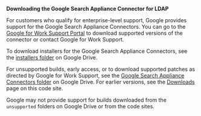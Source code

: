 **Downloading the Google Search Appliance Connector for LDAP**

For customers who qualify for enterprise-level support, Google
provides support for the Google Search Appliance Connectors. You can
go to the [Google for Work Support Portal](http://www.google.com/work/portal)
to download supported versions of the connector or contact Google for Work
Support.

To download installers for the Google Search Appliance Connectors, see the
[installers folder](https://drive.google.com/folderview?id=0B8wJWld5GWGYVlpvSTB1RUF5dzg&usp=sharing&tid=0B8wJWld5GWGYcnNUSTlvSTBwekU#list) on Google Drive.

For unsupported builds, early access, or to download supported patches
as directed by Google for Work Support, see the [Google Search Appliance Connectors folder](https://drive.google.com/folderview?id=0B8wJWld5GWGYcnNUSTlvSTBwekU&usp=sharing#list) on Google Drive. For earlier versions, see the [Downloads](http://code.google.com/p/google-enterprise-connector-ldap/downloads/list) page on this code site.

Google may not provide support for builds downloaded from the `unsupported` folders on Google Drive or from the code sites.